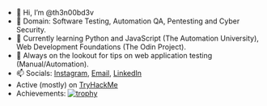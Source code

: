 - 👋 Hi, I’m @th3n00bd3v
- 👀 Domain: Software Testing, Automation QA, Pentesting and Cyber Security.
- 🌱 Currently learning Python and JavaScript (The Automation University), Web Development Foundations (The Odin Project).
- 💞️ Always on the lookout for tips on web application testing (Manual/Automation).
- 📫 Socials: [Instagram](https://www.instagram.com/iyer.8798), [Email](sabarishiyer2010@gmail.com), [LinkedIn](https://www.linkedin.com/in/sabarish-iyer-b624351b5)
- Active (mostly) on [TryHackMe](https://tryhackme.com/p/zabilac)
- Achievements: 
[![trophy](https://github-profile-trophy.vercel.app/?username=th3n00bd3v)](https://github.com/ryo-ma/github-profile-trophy)
  
<!---
th3n00bd3v/th3n00bd3v is a ✨ special ✨ repository because its `README.md` (this file) appears on your GitHub profile.
You can click the Preview link to take a look at your changes.
--->

